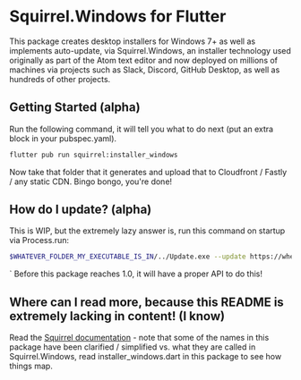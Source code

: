 # Squirrel.Windows for Flutter 

This package creates desktop installers for Windows 7+ as well as implements auto-update, via Squirrel.Windows, an installer technology used originally as part of the Atom text editor and now deployed on millions of machines via projects such as Slack, Discord, GitHub Desktop, as well as hundreds of other projects.

## Getting Started (alpha) 
Run the following command, it will tell you what to do next (put an extra block in your pubspec.yaml).

```sh
flutter pub run squirrel:installer_windows
```

Now take that folder that it generates and upload that to Cloudfront / Fastly / any static CDN. Bingo bongo, you're done!

## How do I update? (alpha) 

This is WIP, but the extremely lazy answer is, run this command on startup via Process.run:

```sh
$WHATEVER_FOLDER_MY_EXECUTABLE_IS_IN/../Update.exe --update https://wherever-i-put-my-update-folder
```
`
Before this package reaches 1.0, it will have a proper API to do this!

## Where can I read more, because this README is extremely lacking in content! (I know) 

Read the [Squirrel documentation](https://github.com/Squirrel/Squirrel.Windows/blob/develop/docs/readme.md) - note that some of the names in this package have been clarified / simplified vs. what they are called in Squirrel.Windows, read installer_windows.dart in this package to see how things map.

